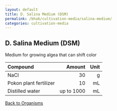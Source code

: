 ```yaml
---
layout: default
title: D. Salina Medium (DSM)
permalink: /bha6/cultivation-media/salina-medium/
categories: cultivation-media
---
```


## D. Salina Medium (DSM)

Medium for growing algea that can shift color

|Compound| Amount | Unit |
|:-------|-------:|-----:|
|NaCl|30|g|
|Pokon plant fertilizer|10|mL|
|Distilled water|up to 1000|mL|

[Back to Organisms](/bha6/organisms/)
